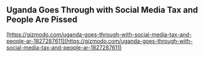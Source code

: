 ## Uganda Goes Through with Social Media Tax and People Are Pissed
  
  [https://gizmodo.com/uganda-goes-through-with-social-media-tax-and-people-ar-1827287611](https://gizmodo.com/uganda-goes-through-with-social-media-tax-and-people-ar-1827287611)